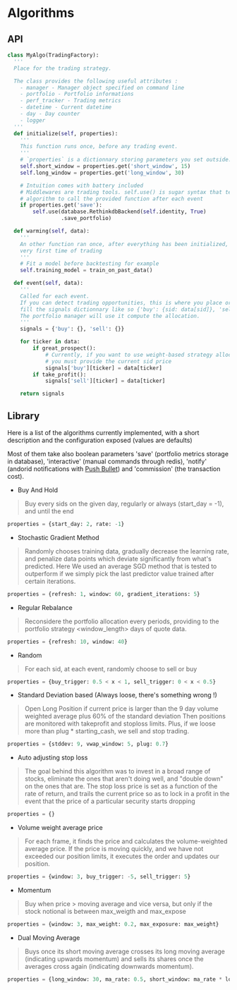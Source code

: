 Algorithms
==========

API
---

```python
class MyAlgo(TradingFactory):
  '''
  Place for the trading strategy.

  The class provides the following useful attributes :
    - manager - Manager object specified on command line
    - portfolio - Portfolio informations
    - perf_tracker - Trading metrics
    - datetime - Current datetime
    - day - Day counter
    - logger
  '''
  def initialize(self, properties):
    '''
    This function runs once, before any trading event.
    '''
    # `properties` is a dictionnary storing parameters you set outside.
    self.short_window = properties.get('short_window', 15)
    self.long_window = properties.get('long_window', 30)

    # Intuition comes with battery included
    # Middlewares are trading tools. self.use() is sugar syntax that tells the
    # algorithm to call the provided function after each event
    if properties.get('save'):
        self.use(database.RethinkdbBackend(self.identity, True)
                 .save_portfolio)

  def warming(self, data):
    '''
    An other function ran once, after everything has been initialized, the
    very first time of trading
    '''
    # Fit a model before backtesting for example
    self.training_model = train_on_past_data()

  def event(self, data):
    '''
    Called for each event.
    If you can detect trading opportunities, this is where you place orders or
    fill the signals dictionnary like so {'buy': {sid: data[sid]}, 'sell': {}}
    The portfolio manager will use it compute the allocation.
    '''
    signals = {'buy': {}, 'sell': {}}

    for ticker in data:
        if great_prospect():
            # Currently, if you want to use weight-based strategy allocation,
            # you must provide the current sid price
            signals['buy'][ticker] = data[ticker]
        if take_profit():
            signals['sell'][ticker] = data[ticker]

    return signals
```


Library
-------

Here is a list of the algorithms currently implemented, with a short
description and the configuration exposed (values are defaults)

Most of them take also boolean parameters 'save' (portfolio metrics storage in
database), 'interactive' (manual commands through redis), 'notify' (andorid
notifications with [Push Bullet](pushbullet.com)) and 'commission' (the
transaction cost).

* Buy And Hold
> Buy every sids on the given day, regularly or always (start_day = -1), and
> until the end
```python
properties = {start_day: 2, rate: -1}
```

* Stochastic Gradient Method
> Randomly chooses training data, gradually decrease the learning rate, and
> penalize data points which deviate significantly from what's predicted. Here
> We used an average SGD method that is tested to outperform if we simply pick
> the last predictor value trained after certain iterations.
```python
properties = {refresh: 1, window: 60, gradient_iterations: 5}
```

* Regular Rebalance
> Reconsidere the portfolio allocation every <refresh> periods,
> providing to the portfolio strategy <window_length> days of quote data.
```python
properties = {refresh: 10, window: 40}
```

* Random
> For each sid, at each event, randomly choose to sell or buy
```python
properties = {buy_trigger: 0.5 < x < 1, sell_trigger: 0 < x < 0.5}
```

* Standard Deviation based (Always loose, there's something wrong !)
> Open Long Position if current price is larger than the 9 day volume weighted
> average plus 60% of the standard deviation Then positions are monitored with
> takeprofit and stoploss limits.  Plus, if we loose more than plug *
> starting_cash, we sell and stop trading.
```python
properties = {stddev: 9, vwap_window: 5, plug: 0.7}
```

* Auto adjusting stop loss
> The goal behind this algorithm was to invest in a broad range of stocks,
> eliminate the ones that aren't doing well, and "double down" on the ones that
> are.  The stop loss price is set as a function of the rate of return, and
> trails the current price so as to lock in a profit in the event that the
> price of a particular security starts dropping
```python
properties = {}
```

* Volume weight average price
> For each frame, it finds the price and calculates the volume-weighted average
> price.  If the price is moving quickly, and we have not exceeded our position
> limits, it executes the order and updates our position.
```python
properties = {window: 3, buy_trigger: -5, sell_trigger: 5}
```

* Momentum
> Buy when price > moving average and vice versa, but only if the stock
> notional is between max_weigth and max_expose
```python
properties = {window: 3, max_weight: 0.2, max_exposure: max_weight}
```

* Dual Moving Average
> Buys once its short moving average crosses its long moving average
> (indicating upwards momentum) and sells its shares once the averages cross
> again (indicating downwards momentum).
```python
properties = {long_window: 30, ma_rate: 0.5, short_window: ma_rate * long_window, threshold: 0}
```
